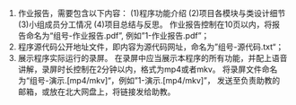 1. 作业报告，需要包含以下内容：
   (1)程序功能介绍
   (2)项目各模块与类设计细节
   (3)小组成员分工情况
   (4)项目总结与反思。
作业报告控制在10页以内，将报告命名为“组号-作业报告.pdf”, 例如”1-作业报告.pdf”；
2. 程序源代码公开地址文件，即内容为源代码网址，命名为”组号-源代码.txt“；
3.  展示程序实际运行的录屏。
   在录屏中应当展示本程序的所有功能，并配上语音讲解，录屏时长控制在2分钟以内，格式为mp4或者mkv。
  将录屏文件命名为“组号-演示.[mp4/mkv]“，例如”1-演示.[mp4/mkv]”，
  发送至负责助教的邮箱，或放在北大网盘上，将链接发给助教。
